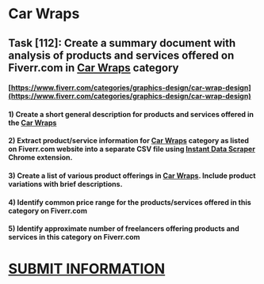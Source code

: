 # Car Wraps
## Task [112]: Create a summary document with analysis of products and services offered on Fiverr.com in [Car Wraps](https://www.fiverr.com/categories/graphics-design/car-wrap-design) category
#### [https://www.fiverr.com/categories/graphics-design/car-wrap-design](https://www.fiverr.com/categories/graphics-design/car-wrap-design)
#### 1) Create a short general description for products and services offered in the [Car Wraps](https://www.fiverr.com/categories/graphics-design/car-wrap-design)
#### 2) Extract product/service information for [Car Wraps](https://www.fiverr.com/categories/graphics-design/car-wrap-design) category as listed on Fiverr.com website into a separate CSV file using [Instant Data Scraper](https://chrome.google.com/webstore/detail/instant-data-scraper/ofaokhiedipichpaobibbnahnkdoiiah) Chrome extension.
#### 3) Create a list of various product offerings in [Car Wraps](https://www.fiverr.com/categories/graphics-design/car-wrap-design). Include product variations with brief descriptions.
#### 4) Identify common price range for the products/services offered in this category on Fiverr.com
#### 5) Identify approximate number of freelancers offering products and services in this category on Fiverr.com

# [SUBMIT INFORMATION](https://forms.office.com/r/8AEKjkLxKG)
